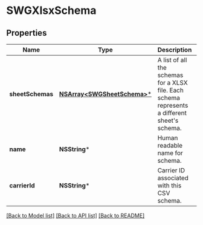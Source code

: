 # SWGXlsxSchema

## Properties
Name | Type | Description | Notes
------------ | ------------- | ------------- | -------------
**sheetSchemas** | [**NSArray&lt;SWGSheetSchema&gt;***](SWGSheetSchema.md) | A list of all the schemas for a XLSX file. Each schema represents a different sheet&#39;s schema. | 
**name** | **NSString*** | Human readable name for schema. | 
**carrierId** | **NSString*** | Carrier ID associated with this CSV schema. | [optional] 

[[Back to Model list]](../README.md#documentation-for-models) [[Back to API list]](../README.md#documentation-for-api-endpoints) [[Back to README]](../README.md)


